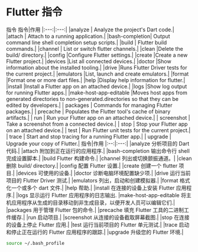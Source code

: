 # Flutter 指令

指令
指令|作用
|:---:|:---:|
|analyze | Analyze the project's Dart code.|
|attach | Attach to a running application.|
|bash-completion| Output command line shell completion setup scripts.|
|build | Flutter build commands.|
|channel | List or switch flutter channels.|
|clean |Delete the build/ directory.|
|config |Configure Flutter settings.|
|create |Create a new Flutter project.|
|devices |List all connected devices.|
|doctor |Show information about the installed tooling.|
|drive |Runs Flutter Driver tests for the current project.|
|emulators |List, launch and create emulators.|
|format |Format one or more dart files.|
|help |Display help information for flutter.|
|install |Install a Flutter app on an attached device.|
|logs |Show log output for running Flutter apps.|
|make-host-app-editable |Moves host apps from generated directories to non-generated.directories so that they can be edited by developers.|
| packages | Commands for managing Flutter packages.|
| precache | Populates the Flutter tool's cache of binary artifacts.|
| run | Run your Flutter app on an attached device.|
| screenshot | Take a screenshot from a connected device.|
| stop | Stop your Flutter app on an attached device.|
| test | Run Flutter unit tests for the current project.|
| trace | Start and stop tracing for a running Flutter app.|
| upgrade | Upgrade your copy of Flutter.|
指令|作用
|:--:|:---:|
|analyze 分析项目的 Dart 代码.|
|attach 附加到正在运行的应用程序.|
|bash-completion 输出命令行 shell 完成设置脚本.|
|build Flutter 构建命令.|
|channel 列出或切换颤振通道。|
|clean 删除 build/ directory.|
|config 配置 Flutter 设置.|
|create 创建一个 flutter 项目.|
|devices 可使用的设备.|
|doctor 诊断电脑环境配置缺少项.|
|drive 运行当前项目的 Flutter Driver 测试.|
|emulators 列出，启动和创建模拟器.|
|format 格式化一个或多个 dart 文件.|
|help 帮助.|
|install 在连接的设备上安装 Flutter 应用程序.|
|logs 显示运行 Flutter 应用程序的日志输出.
|make-host-app-editable 将主机应用程序从生成的目录移动到非生成目录，以便开发人员可以编辑它们.|
|packages 用于管理 Flutter 包的命令.|
|precache 填充 Flutter 工具的二进制工件缓存.|
|run 启动项目.|
|screenshot 从连接的设备截取屏幕截图.|
|stop 在连接的设备上停止 Flutter 应用.|
|test 运行当前项目的 Flutter 单元测试.|
|trace 启动和停止正在运行的 Flutter 应用程序的跟踪.|
|upgrade 升级您的 Flutter 环境.|

```sh
source ~/.bash_profile
```
